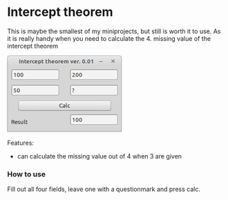 # Intercept theorem

This is maybe the smallest of my miniprojects, but still is worth it to use. As it is really handy when you need to calculate the 4. missing value of the intercept theorem

![](preview.png)

Features:
- can calculate the missing value out of 4 when 3 are given

### How to use
Fill out all four fields, leave one with a questionmark and press calc. 